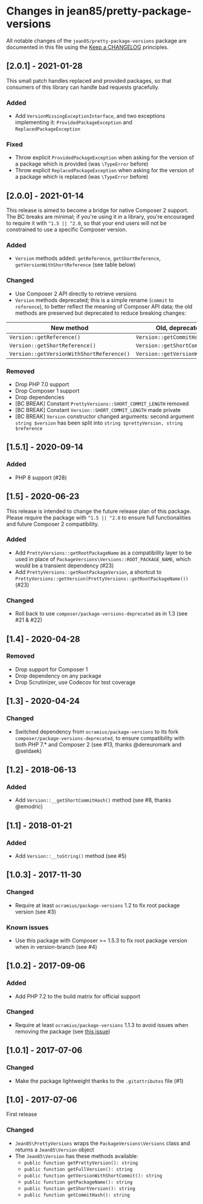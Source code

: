 # Changes in jean85/pretty-package-versions

All notable changes of the `jean85/pretty-package-versions` package are documented in this file using the 
[Keep a CHANGELOG](http://keepachangelog.com/) principles.

## [2.0.1] - 2021-01-28
This small patch handles replaced and provided packages, so that consumers of this library can handle bad requests gracefully.

### Added
 * Add `VersionMissingExceptionInterface`, and two exceptions implementing it: `ProvidedPackageException` and `ReplacedPackageException` 
### Fixed
 * Throw explicit `ProvidedPackageException` when asking for the version of a package which is provided (was `\TypeError` before)
 * Throw explicit `ReplacedPackageException` when asking for the version of a package which is replaced (was `\TypeError` before)

## [2.0.0] - 2021-01-14
This release is aimed to become a bridge for native Composer 2 support. The BC breaks are minimal; if you're using it in a library, you're encouraged to require it  with `^1.5 || ^2.0`, so that your end users will not be constrained to use a specific Composer version. 

### Added
 * `Version` methods added: `getReference`, `getShortReference`, `getVersionWithShortReference` (see table below)
### Changed
 * Use Composer 2 API directly to retrieve versions
 * `Version` methods deprecated; this is a simple rename (`commit` to `reference`), to better reflect the meaning of Composer API data; the old methods are preserved but deprecated to reduce breaking changes:

| New method                                | Old, deprecated method                 |
|-------------------------------------------|----------------------------------------|
| `Version::getReference()`                 | `Version::getCommitHash()`             | 
| `Version::getShortReference()`            | `Version::getShortCommitHash()`        | 
| `Version::getVersionWithShortReference()` | `Version::getVersionWithShortCommit()` |

### Removed
 * Drop PHP 7.0 support
 * Drop Composer 1 support
 * Drop dependencies
 * [BC BREAK] Constant `PrettyVersions::SHORT_COMMIT_LENGTH` removed
 * [BC BREAK] Constant `Version::SHORT_COMMIT_LENGTH` made private
 * [BC BREAK] `Version` constructor changed arguments: second argument `string $version` has been split into `string $prettyVersion, string $reference`

## [1.5.1] - 2020-09-14
### Added
 * PHP 8 support (#28)

## [1.5] - 2020-06-23
This release is intended to change the future release plan of this package. Please require the package with `^1.5 || ^2.0` to ensure full functionalities and future Composer 2 compatibility.

### Added
 * Add `PrettyVersions::getRootPackageName` as a compatibility layer to be used in place of `PackageVersions\Versions::ROOT_PACKAGE_NAME`, which would be a transient dependency (#23)
 * Add `PrettyVersions::getRootPackageVersion`, a shortcut to `PrettyVersions::getVersion(PrettyVersions::getRootPackageName())` (#23)

### Changed
 * Roll back to use `composer/package-versions-deprecated` as in 1.3 (see #21 & #22)

## [1.4] - 2020-04-28
### Removed
 * Drop support for Composer 1
 * Drop dependency on any package
 * Drop Scrutinizer, use Codecov for test coverage

## [1.3] - 2020-04-24
### Changed
 * Switched dependency from `ocramius/package-versions` to its fork `composer/package-versions-deprecated`, to ensure compatibility with both PHP 7.* and Composer 2 (see #13, thanks @dereuromark and @seldaek)

## [1.2] - 2018-06-13
### Added
 * Add `Version::__getShortCommitHash()` method (see #8, thanks @emodric)

## [1.1] - 2018-01-21
### Added
 * Add `Version::__toString()` method (see #5)

## [1.0.3] - 2017-11-30
### Changed
 * Require at least `ocramius/package-versions` 1.2 to fix root package version (see #3)
### Known issues
 * Use this package with Composer >= 1.5.3 to fix root package version when in version-branch (see #4)

## [1.0.2] - 2017-09-06
### Added
 * Add PHP 7.2 to the build matrix for official support
### Changed
 * Require at least `ocramius/package-versions` 1.1.3 to avoid issues when removing the package (see [this issue](https://github.com/Ocramius/PackageVersions/issues/41))

## [1.0.1] - 2017-07-06
### Changed
 * Make the package lightweight thanks to the `.gitattributes` file (#1)

## [1.0] - 2017-07-06
First release
### Changed
 * `Jean85\PrettyVersions` wraps the `PackageVersions\Versions` class and returns a `Jean85\Version` object
 * The `Jean85\Version` has these methods available:
    * `public function getPrettyVersion(): string`
    * `public function getFullVersion(): string`
    * `public function getVersionWithShortCommit(): string`
    * `public function getPackageName(): string`
    * `public function getShortVersion(): string`
    * `public function getCommitHash(): string`
